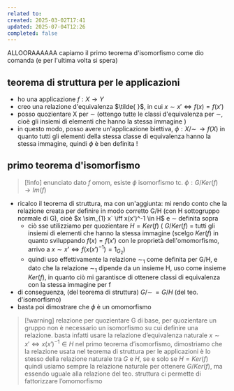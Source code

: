 ```yaml
---
related to: 
created: 2025-03-02T17:41
updated: 2025-07-04T12:26
completed: false
---
```

ALLOORAAAAAA
capiamo il primo teorema d'isomorfismo come dio comanda (e per l'ultima volta si spera)

## teorema di struttura per le applicazioni
- ho una applicazione $f: X \rightarrow Y$
- creo una relazione d'equivalenza $\tilde{ }$, in cui $x \sim x' \iff f(x) = f(x')$
- posso quozientare X per $\sim$ (ottengo tutte le classi d'equivalenza per $\sim$, cioè gli insiemi di elementi che hanno la stessa immagine )
- in questo modo, posso avere un'applicazione biettiva, $\phi: X/\sim \, \rightarrow f(X)$ in quanto tutti gli elementi della stessa classe di equivalenza hanno la stessa immagine, quindi $\phi$ è ben definita !

## primo teorema d'isomorfismo
>[!info] enunciato
dato $f$ omom, esiste $\phi$ isomorfismo tc. $\phi: G/Ker(f) \rightarrow Im(f)$
- ricalco il teorema di struttura, ma con un'aggiunta: mi rendo conto che la relazione creata per definire in modo corretto G/H (con H sottogruppo normale di G), cioè $x \sim_{1} x` \iff x(x')^-1 \in H$ e $\sim$ definita sopra
    - ciò sse utilizziamo per quozientare $H = Ker(f)$ ( $G/Ker(f)$ = tutti gli insiemi di elementi che hanno la stessa immagine (scelgo $Ker(f)$ in quanto sviluppando $f(x) = f(x')$ con le proprietà dell'omomorfismo, arrivo a $x \sim x’ \iff f(x(x')^{-1}) = 1_{G_{2}}$)
    - quindi uso effettivamente la relazione $\sim_{1}$ come definita per G/H, e dato che la relazione $\sim_{1}$ dipende da un insieme H, uso come insieme $Ker(f)$, in quanto ciò mi garantisce di ottenere classi di equivalenza con la stessa immagine per f
- di conseguenza, (del teorema di struttura) $G/\sim \, = G/H$ (del teo. d'isomorfismo)
- basta poi dimostrare che $\phi$ è un omomorfismo

>[!warning] relazione per quozientare G
>di base, per quozientare un gruppo non è necessario un isomorfismo su cui definire una relazione. basta infatti usare la relazione d’equivalenza naturale $x \sim x' \iff x(x')^{-1} \in H$
>nel primo teorema d’isomorfismo, dimostriamo che la relazione usata nel teorema di struttura per le applicazioni è lo stesso della relazione naturale tra $G$ e $H$, se e solo se $H=Ker(f)$
quindi usiamo sempre la relazione naturale per ottenere $G/Ker(f)$, ma essendo uguale alla relazione del teo. struttura ci permette di fattorizzare l’omomorfismo
